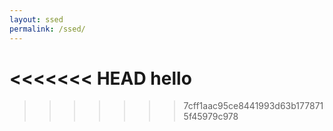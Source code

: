 ```yaml
---
layout: ssed
permalink: /ssed/
---
```


<<<<<<< HEAD
hello
=======
<!-- all projects sorted here -->
>>>>>>> 7cff1aac95ce8441993d63b1778715f45979c978
